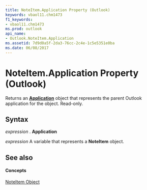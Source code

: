 ```yaml
---
title: NoteItem.Application Property (Outlook)
keywords: vbaol11.chm1473
f1_keywords:
- vbaol11.chm1473
ms.prod: outlook
api_name:
- Outlook.NoteItem.Application
ms.assetid: 7d9d0a5f-2da3-76cc-2c4e-1c5e5351e0ba
ms.date: 06/08/2017
---
```



# NoteItem.Application Property (Outlook)

Returns an **[Application](application-object-outlook.md)** object that represents the parent Outlook application for the object. Read-only.


## Syntax

 _expression_ . **Application**

 _expression_ A variable that represents a **NoteItem** object.


## See also


#### Concepts


[NoteItem Object](noteitem-object-outlook.md)

